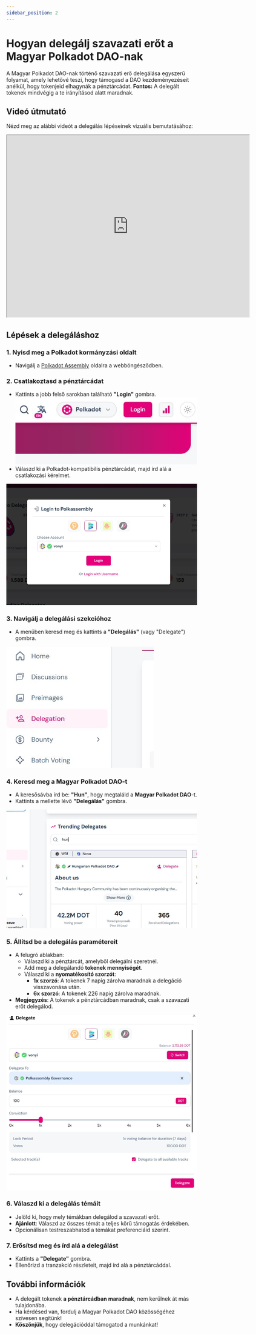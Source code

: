```yaml
---
sidebar_position: 2
---
```


# Hogyan delegálj szavazati erőt a Magyar Polkadot DAO-nak

A Magyar Polkadot DAO-nak történő szavazati erő delegálása egyszerű folyamat, amely lehetővé teszi, hogy támogasd a DAO kezdeményezéseit anélkül, hogy tokenjeid elhagynák a pénztárcádat. **Fontos:** A delegált tokenek mindvégig a te irányításod alatt maradnak.

## Videó útmutató

Nézd meg az alábbi videót a delegálás lépéseinek vizuális bemutatásához:

<iframe src="https://drive.google.com/file/d/1y9e4y1cpGRI_leF6NkirPPhWHvatjanM/preview" width="640" height="480" allow="autoplay"></iframe>


## Lépések a delegáláshoz

### 1. Nyisd meg a Polkadot kormányzási oldalt

- Navigálj a [Polkadot Assembly](https://polkadot.polkassembly.io/) oldalra a webböngésződben.

### 2. Csatlakoztasd a pénztárcádat

- Kattints a jobb felső sarokban található **"Login"**  gombra.
![Pénztárca csatlakoztatása](./img/login1.jpg)
- Válaszd ki a Polkadot-kompatibilis pénztárcádat, majd írd alá a csatlakozási kérelmet.

![Pénztárca csatlakoztatása](./img/login2.jpg)

### 3. Navigálj a delegálási szekcióhoz

- A menüben keresd meg és kattints a **"Delegálás"** (vagy "Delegate") gombra.

![Delegálás menüpont](./img/delegation.jpg)

### 4. Keresd meg a Magyar Polkadot DAO-t

- A keresősávba írd be: **"Hun"**, hogy megtaláld a **Magyar Polkadot DAO**-t.
- Kattints a mellette lévő **"Delegálás"** gombra.

![Magyar Polkadot DAO keresése](./img/hun.jpg)

### 5. Állítsd be a delegálás paramétereit

- A felugró ablakban:
  - Válaszd ki a pénztárcát, amelyből delegálni szeretnél.
  - Add meg a delegálandó **tokenek mennyiségét**.
  - Válaszd ki a **nyomatékosító szorzót**:
    - **1x szorzó**: A tokenek 7 napig zárolva maradnak a delegáció visszavonása után.
    - **6x szorzó**: A tokenek 226 napig zárolva maradnak.
- **Megjegyzés**: A tokenek a pénztárcádban maradnak, csak a szavazati erőt delegálod.

![Delegálás beállítása](./img/parameters.jpg)

### 6. Válaszd ki a delegálás témáit

- Jelöld ki, hogy mely témákban delegálod a szavazati erőt.
- **Ajánlott**: Válaszd az összes témát a teljes körű támogatás érdekében.
- Opcionálisan testreszabhatod a témákat preferenciáid szerint.


### 7. Erősítsd meg és írd alá a delegálást

- Kattints a **"Delegate"** gombra.
- Ellenőrizd a tranzakció részleteit, majd írd alá a pénztárcáddal.


## További információk

- A delegált tokenek **a pénztárcádban maradnak**, nem kerülnek át más tulajdonába.
- Ha kérdésed van, fordulj a Magyar Polkadot DAO közösségéhez szívesen segítünk!
- **Köszönjük**, hogy delegációddal támogatod a munkánkat!